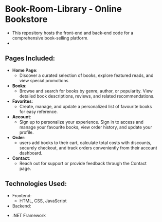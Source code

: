 # Book-Room-Library - Online Bookstore
- This repository hosts the front-end and back-end code for a comprehensive book-selling platform.
- 
## Pages Included:
* **Home Page**:
  - Discover a curated selection of books, explore featured reads, and view special promotions.
* **Books**:
  - Browse and search for books by genre, author, or popularity. View detailed book descriptions, reviews, and related recommendations.
* **Favorites**:
  - Create, manage, and update a personalized list of favourite books for easy reference.
* **Account**:
  - Sign up to personalize your experience. Sign in to access and manage your favourite books, view order history, and update your profile.
* **Order**:
  - users add books to their cart, calculate total costs with discounts, securely checkout, and track orders conveniently from their account dashboard.
* **Contact**:
  - Reach out for support or provide feedback through the Contact page.
    
 ## Technologies Used:
* Frontend:
  - HTML, CSS, JavaScript
* Backend:
- .NET Framework
